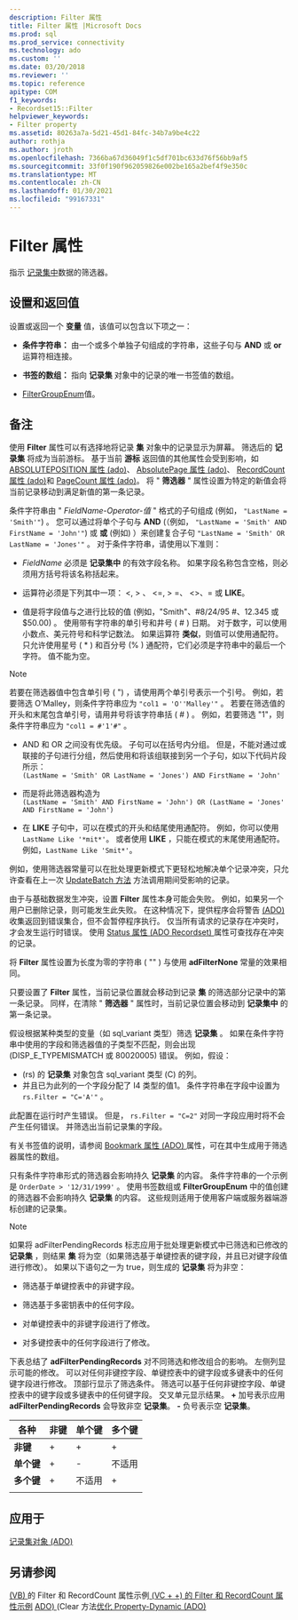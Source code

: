 ```yaml
---
description: Filter 属性
title: Filter 属性 |Microsoft Docs
ms.prod: sql
ms.prod_service: connectivity
ms.technology: ado
ms.custom: ''
ms.date: 03/20/2018
ms.reviewer: ''
ms.topic: reference
apitype: COM
f1_keywords:
- Recordset15::Filter
helpviewer_keywords:
- Filter property
ms.assetid: 80263a7a-5d21-45d1-84fc-34b7a9be4c22
author: rothja
ms.author: jroth
ms.openlocfilehash: 7366ba67d36049f1c5df701bc633d76f56bb9af5
ms.sourcegitcommit: 33f0f190f962059826e002be165a2bef4f9e350c
ms.translationtype: MT
ms.contentlocale: zh-CN
ms.lasthandoff: 01/30/2021
ms.locfileid: "99167331"
---
```

# <a name="filter-property"></a>Filter 属性
指示 [记录集中](./recordset-object-ado.md)数据的筛选器。  
  
## <a name="settings-and-return-values"></a>设置和返回值

设置或返回一个 **变量** 值，该值可以包含以下项之一：  
  
-   **条件字符串：** 由一个或多个单独子句组成的字符串，这些子句与 **AND** 或 **or** 运算符相连接。  
  
-   **书签的数组：** 指向 **记录集** 对象中的记录的唯一书签值的数组。  
  
-   [FilterGroupEnum](./filtergroupenum.md)值。  
  
## <a name="remarks"></a>备注

使用 **Filter** 属性可以有选择地将记录 **集** 对象中的记录显示为屏幕。 筛选后的 **记录集** 将成为当前游标。 基于当前 **游标** 返回值的其他属性会受到影响，如 [ABSOLUTEPOSITION 属性 (ado)](./absoluteposition-property-ado.md)、 [AbsolutePage 属性 (ado)](./absolutepage-property-ado.md)、 [RecordCount 属性 (ado)](./recordcount-property-ado.md)和 [PageCount 属性 (ado)](./pagecount-property-ado.md)。 将 " **筛选器** " 属性设置为特定的新值会将当前记录移动到满足新值的第一条记录。
  
条件字符串由 " *FieldName-Operator-值* " 格式的子句组成 (例如， `"LastName = 'Smith'"`) 。 您可以通过将单个子句与 **AND** (（例如， `"LastName = 'Smith' AND FirstName = 'John'"`) 或 **或** (例如) ）来创建复合子句 `"LastName = 'Smith' OR LastName = 'Jones'"` 。 对于条件字符串，请使用以下准则：

-   *FieldName* 必须是 **记录集中** 的有效字段名称。 如果字段名称包含空格，则必须用方括号将该名称括起来。  
  
-   运算符必须是下列其中一项： \<, > 、 \<=, > =、 <>、= 或 **LIKE**。  
  
-   值是将字段值与之进行比较的值 (例如，"Smith"、#8/24/95 #、12.345 或 $50.00) 。 使用带有字符串的单引号和井号 ( # ) 日期。 对于数字，可以使用小数点、美元符号和科学记数法。 如果运算符 **类似**，则值可以使用通配符。 只允许使用星号 ( * ) 和百分号 (% ) 通配符，它们必须是字符串中的最后一个字符。 值不能为空。  
  
> [!NOTE]
>  若要在筛选器值中包含单引号 ( ") ，请使用两个单引号表示一个引号。 例如，若要筛选 O'Malley，则条件字符串应为 `"col1 = 'O''Malley'"` 。 若要在筛选值的开头和末尾包含单引号，请用井号将该字符串括 ( # ) 。 例如，若要筛选 "1"，则条件字符串应为 `"col1 = #'1'#"` 。  
  
-   AND 和 OR 之间没有优先级。 子句可以在括号内分组。 但是，不能对通过或联接的子句进行分组，然后使用和将该组联接到另一个子句，如以下代码片段所示：  
 `(LastName = 'Smith' OR LastName = 'Jones') AND FirstName = 'John'`  
  
-   而是将此筛选器构造为  
 `(LastName = 'Smith' AND FirstName = 'John') OR (LastName = 'Jones' AND FirstName = 'John')`  
  
-   在 **LIKE** 子句中，可以在模式的开头和结尾使用通配符。 例如，你可以使用 `LastName Like '*mit*'`。 或者使用 **LIKE** ，只能在模式的末尾使用通配符。 例如，`LastName Like 'Smit*'`。  
  
 例如，使用筛选器常量可以在批处理更新模式下更轻松地解决单个记录冲突，只允许查看在上一次 [UpdateBatch 方法](./updatebatch-method.md) 方法调用期间受影响的记录。  
  
由于与基础数据发生冲突，设置 **Filter** 属性本身可能会失败。 例如，如果另一个用户已删除记录，则可能发生此失败。 在这种情况下，提供程序会将警告 [ (ADO) ](./errors-collection-ado.md) 收集返回到错误集合，但不会暂停程序执行。 仅当所有请求的记录存在冲突时，才会发生运行时错误。 使用 [Status 属性 (ADO Recordset) ](./status-property-ado-recordset.md) 属性可查找存在冲突的记录。  
  
将 **Filter** 属性设置为长度为零的字符串 ( "" ) 与使用 **adFilterNone** 常量的效果相同。
  
只要设置了 **Filter** 属性，当前记录位置就会移动到记录 **集** 的筛选部分记录中的第一条记录。 同样，在清除 " **筛选器** " 属性时，当前记录位置会移动到 **记录集中** 的第一条记录。

假设根据某种类型的变量（如 sql_variant 类型）筛选 **记录集** 。 如果在条件字符串中使用的字段和筛选器值的子类型不匹配，则会出现 (DISP_E_TYPEMISMATCH 或 80020005) 错误。 例如，假设：

-  (rs) 的 **记录集** 对象包含 sql_variant 类型 (C) 的列。
- 并且已为此列的一个字段分配了 I4 类型的值1。 条件字符串在字段中设置为 `rs.Filter = "C='A'"` 。

此配置在运行时产生错误。 但是， `rs.Filter = "C=2"` 对同一字段应用时将不会产生任何错误。 并筛选出当前记录集的字段。

有关书签值的说明，请参阅 [Bookmark 属性 (ADO) ](./bookmark-property-ado.md) 属性，可在其中生成用于筛选器属性的数组。

只有条件字符串形式的筛选器会影响持久 **记录集** 的内容。 条件字符串的一个示例是 `OrderDate > '12/31/1999'` 。 使用书签数组或 **FilterGroupEnum** 中的值创建的筛选器不会影响持久 **记录集** 的内容。 这些规则适用于使用客户端或服务器端游标创建的记录集。
  
> [!NOTE]
>  如果将 adFilterPendingRecords 标志应用于批处理更新模式中已筛选和已修改的 **记录集** ，则结果 **集** 将为空（如果筛选基于单键控表的键字段，并且已对键字段值进行修改）。 如果以下语句之一为 true，则生成的 **记录集** 将为非空：  
  
-   筛选基于单键控表中的非键字段。  
  
-   筛选基于多密钥表中的任何字段。  
  
-   对单键控表中的非键字段进行了修改。  
  
-   对多键控表中的任何字段进行了修改。  
  
下表总结了 **adFilterPendingRecords** 对不同筛选和修改组合的影响。 左侧列显示可能的修改。 可以对任何非键控字段、单键控表中的键字段或多键表中的任何键字段进行修改。 顶部行显示了筛选条件。 筛选可以基于任何非键控字段、单键控表中的键字段或多键表中的任何键字段。 交叉单元显示结果。 **+** 加号表示应用 **adFilterPendingRecords** 会导致非空 **记录集**。 **-** 负号表示空 **记录集**。  
  
|各种|非键|单个键|多个键|
|-|--------------|----------------|-------------------|
|**非键**|+|+|+|
|**单个键**|+|-|不适用|
|**多个键**|+|不适用|+|
|||||
  
## <a name="applies-to"></a>应用于

[记录集对象 (ADO)](./recordset-object-ado.md)  
  
## <a name="see-also"></a>另请参阅

[ (VB) ](./filter-and-recordcount-properties-example-vb.md) 
 的 Filter 和 RecordCount 属性示例[ (VC + +) 的 Filter 和 RecordCount 属性示例](./filter-and-recordcount-properties-example-vc.md) 
[ADO) ](./clear-method-ado.md) 
 (Clear 方法[优化 Property-Dynamic (ADO) ](./optimize-property-dynamic-ado.md)